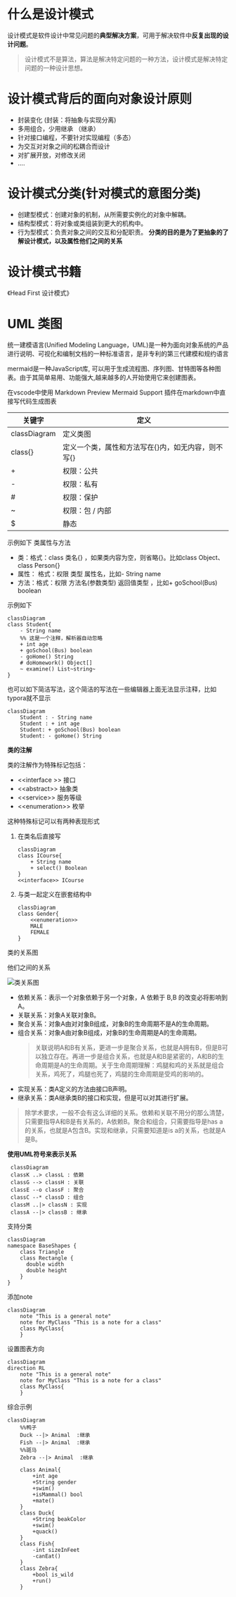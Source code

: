# 什么是设计模式
设计模式是软件设计中常见问题的**典型解决方案**，可用于解决软件中**反复出现的设计问题**。
> 设计模式不是算法，算法是解决特定问题的一种方法，设计模式是解决特定问题的一种设计思想。

# 设计模式背后的面向对象设计原则
- 封装变化 (封装：将抽象与实现分离)
- 多用组合，少用继承 （继承）
- 针对接口编程，不要针对实现编程（多态）
- 为交互对对象之间的松耦合而设计
- 对扩展开放，对修改关闭
- ....

# 设计模式分类(针对模式的意图分类)
- 创建型模式：创建对象的机制，从所需要实例化的对象中解耦。
- 结构型模式：将对象或类组装到更大的机构中。
- 行为型模式：负责对象之间的交互和分配职责。
**分类的目的是为了更抽象的了解设计模式，以及属性他们之间的关系**


# 设计模式书籍
《Head First 设计模式》

# UML 类图

统一建模语言(Unified Modeling Language，UML)是一种为面向对象系统的产品进行说明、可视化和编制文档的一种标准语言，是非专利的第三代建模和规约语言

 mermaid是一种JavaScript库, 可以用于生成流程图、序列图、甘特图等各种图表。由于其简单易用、功能强大,越来越多的人开始使用它来创建图表。

 在vscode中使用 Markdown Preview Mermaid Support 插件在markdown中直接写代码生成图表

 
| 关键字 | 定义 | 
| --- | --- | 
| classDiagram	| 定义类图| 
| class{}	| 定义一个类，属性和方法写在{}内，如无内容，则不写{}| 
| +	| 权限：公共| 
| -	| 权限：私有| 
| #	| 权限：保护| 
| ~	| 权限：包 / 内部| 
| $	| 静态| 
 
示例如下
类属性与方法
- 类：格式：class 类名{} ，如果类内容为空，则省略{}。比如class Object、class Person{}
- 属性： 格式：权限 类型 属性名，比如- String name
- 方法：格式：权限 方法名(参数类型) 返回值类型 ，比如+ goSchool(Bus) boolean

 示例如下
```mermaid
classDiagram
class Student{
    - String name 
    %% 这是一个注释，解析器自动忽略
    + int age
    + goSchool(Bus) boolean
    - goHome() String
    # doHomework() Object[]
    ~ examine() List~string~
}
```
也可以如下简洁写法，这个简洁的写法在一些编辑器上面无法显示注释，比如typora就不显示
```mermaid
classDiagram
    Student : - String name 
    Student : + int age
    Student: + goSchool(Bus) boolean
    Student: - goHome() String
```

**类的注解**

类的注解作为特殊标记包括：
-  &lt;&lt;interface &gt;&gt; 接口
- &lt;&lt;abstract&gt;&gt;  抽象类
- &lt;&lt;service&gt;&gt; 服务等级
- &lt;&lt;enumeration&gt;&gt; 枚举

这种特殊标记可以有两种表现形式
1. 在类名后直接写
    ```mermaid
    classDiagram
    class ICourse{
        + String name	
        + select() Boolean 
    }
    <<interface>> ICourse
    ```
2. 与类一起定义在嵌套结构中
    ```mermaid
    classDiagram
    class Gender{
        <<enumeration>>
        MALE
        FEMALE
    }
    ```

类的关系图

他们之间的关系

![类关系图](design_patterns.drawio.png "类关系图")

- 依赖关系：表示一个对象依赖于另一个对象，A 依赖于 B,B 的改变必将影响到 A。
- 关联关系：对象A关联对象B。
- 聚合关系：对象A由对对象B组成，对象B的生命周期不是A的生命周期。
- 组合关系：对象A由对象B组成，对象B的生命周期是A的生命周期。
    >关联说明A和B有关系，更进一步是聚合关系，也就是A拥有B，但是B可以独立存在。再进一步是组合关系，也就是A和B是紧密的，A和B的生命周期是A的生命周期。关于生命周期理解：鸡腿和鸡的关系就是组合关系，鸡死了，鸡腿也死了，鸡腿的生命周期是受鸡的影响的。
- 实现关系：类A定义的方法由接口B声明。
- 继承关系：类A继承类B的接口和实现，但是可以对其进行扩展。

> 除学术要求，一般不会有这么详细的关系。依赖和关联不用分的那么清楚，只需要指导A和B是有关系的，A依赖B。聚合和组合，只需要指导是has a的关系，也就是A包含B。实现和继承，只需要知道是is a的关系，也就是A是B。


**使用UML符号来表示关系**
```mermaid
 classDiagram
 classK ..> classL : 依赖
 classG --> classH : 关联
 classE --o classF : 聚合
 classC --* classD : 组合
 classM ..|> classN : 实现
 classA --|> classB : 继承
```

支持分类
```mermaid
classDiagram
namespace BaseShapes {
    class Triangle
    class Rectangle {
      double width
      double height
    }
}
```

添加note
```mermaid
classDiagram
    note "This is a general note"
    note for MyClass "This is a note for a class"
    class MyClass{
    }
```
设置图表方向
```mermaid
classDiagram
direction RL
    note "This is a general note"
    note for MyClass "This is a note for a class"
    class MyClass{
    }
```
综合示例
```mermaid
classDiagram
    %%鸭子
    Duck --|> Animal  :继承
    Fish --|> Animal  :继承
    %%斑马
    Zebra --|> Animal  :继承

    class Animal{
        +int age
        +String gender
        +swim()
        +isMammal() bool
        +mate()
    }
    class Duck{
        +String beakColor
        +swim()
        +quack()
    }
    class Fish{
        -int sizeInFeet
        -canEat()
    }
    class Zebra{
        +bool is_wild
        +run()
    }
```